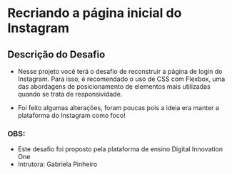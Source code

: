# Recriando a página inicial do Instagram

## Descrição do Desafio
- Nesse projeto você terá o desafio de reconstruir a página de login do Instagram. Para isso, é recomendado o uso de CSS com Flexbox, uma das abordagens de posicionamento de elementos mais utilizadas quando se trata de responsividade.

- Foi feito algumas alterações, foram poucas pois a ideia era manter a plataforma do Instagram como foco!

### OBS:
- Este desafio foi proposto pela plataforma de ensino Digital Innovation One
- Intrutora: Gabriela Pinheiro